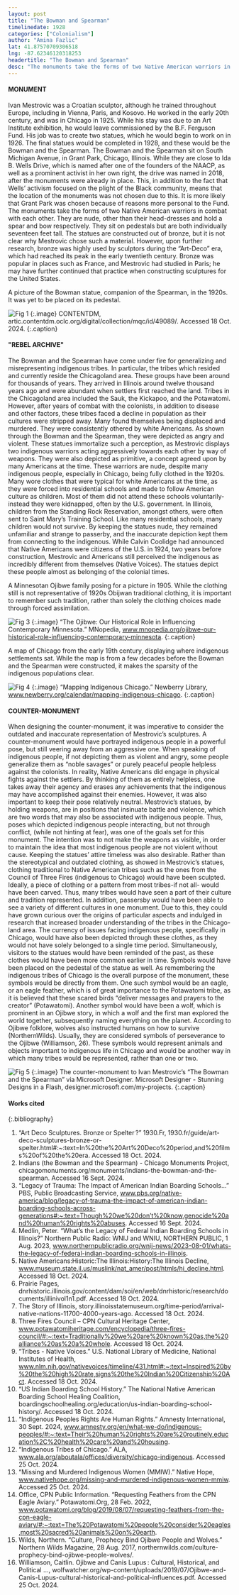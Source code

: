```yaml
---
layout: post
title: "The Bowman and Spearman"
timelinedate: 1928
categories: ["Colonialism"]
author: "Amina Fazlic"
lat: 41.87570709306518
lng: -87.62346120318253
headertitle: "The Bowman and Spearman"
desc: "The monuments take the forms of two Native American warriors in combat with each other. They are nude, other than their head-dresses and hold a spear and bow respectively. They sit on pedestals but are both individually seventeen feet tall."
---
```


#### MONUMENT
Ivan Mestrovic was a Croatian sculptor, although he trained throughout Europe, including in Vienna, Paris, and Kosovo. He worked in the early 20th century, and was in Chicago in 1925. While his stay was due to an Art Institute exhibition, he would leave commissioned by the B.F. Ferguson Fund. His job was to create two statues, which he would begin to work on in 1926. The final statues would be completed in 1928, and these would be the Bowman and the Spearman. The Bowman and the Spearman sit on South Michigan Avenue, in Grant Park, Chicago, Illinois. While they are close to Ida B. Wells Drive, which is named after one of the founders of the NAACP, as well as a prominent activist in her own right, the drive was named in 2018, after the monuments were already in place. This, in addition to the fact that Wells’ activism focused on the plight of the Black community, means that the location of the monuments was not chosen due to this. It is more likely that Grant Park was chosen because of reasons more personal to the Fund. The monuments take the forms of two Native American warriors in combat with each other. They are nude, other than their head-dresses and hold a spear and bow respectively. They sit on pedestals but are both individually seventeen feet tall. The statues are constructed out of bronze, but it is not clear why Mestrovic chose such a material. However, upon further research, bronze was highly used by sculptors during the “Art-Deco” era, which had reached its peak in the early twentieth century. Bronze was popular in places such as France, and Mestrovic had studied in Paris; he may have further continued that practice when constructing sculptures for the United States.

A picture of the Bowman statue, companion of the Spearman, in the 1920s. It was yet to be placed on its pedestal.

![Fig 1](images/bowman1.jpg)
{:.image}
CONTENTDM, artic.contentdm.oclc.org/digital/collection/mqc/id/49089/. Accessed 18 Oct. 2024. 
{:.caption}

#### "REBEL ARCHIVE"
The Bowman and the Spearman have come under fire for generalizing and misrepresenting indigenous tribes. In particular, the tribes which resided and currently reside the Chicagoland area. These groups have been around for thousands of years. They arrived in Illinois around twelve thousand years ago and were abundant when settlers first reached the land. Tribes in the Chicagoland area included the Sauk, the Kickapoo, and the Potawatomi. However, after years of combat with the colonists, in addition to disease and other factors, these tribes faced a decline in population as their cultures were stripped away. Many found themselves being displaced and murdered. They were consistently othered by white Americans. As shown through the Bowman and the Spearman, they were depicted as angry and violent. These statues immortalize such a perception, as Mestrovic displays two indigenous warriors acting aggressively towards each other by way of weapons. They were also depicted as primitive, a concept agreed upon by many Americans at the time. These warriors are nude, despite many indigenous people, especially in Chicago, being fully clothed in the 1920s. Many wore clothes that were typical for white Americans at the time, as they were forced into residential schools and made to follow American culture as children. Most of them did not attend these schools voluntarily- instead they were kidnapped, often by the U.S. government. In Illinois, children from the Standing Rock Reservation, amongst others, were often sent to Saint Mary’s Training School. Like many residential schools, many children would not survive. By keeping the statues nude, they remained unfamiliar and strange to passerby, and the inaccurate depiction kept them from connecting to the indigenous. While Calvin Coolidge had announced that Native Americans were citizens of the U.S. in 1924, two years before construction, Mestrovic and Americans still perceived the indigenous as incredibly different from themselves (Native Voices). The statues depict these people almost as belonging of the colonial times. 

A Minnesotan Ojibwe family posing for a picture in 1905. While the clothing still is not representative  of 1920s Obijwan traditional clothing, it is important to remember such tradition, rather than solely the clothing choices made through forced assimilation. 

![Fig 3](images/bowman3.jpg)
{:.image}
“The Ojibwe: Our Historical Role in Influencing Contemporary Minnesota.” MNopedia, www.mnopedia.org/ojibwe-our-historical-role-influencing-contemporary-minnesota.
{:.caption}

A map of Chicago from the early 19th century, displaying where indigenous settlements sat. While the map is from a few decades before the Bowman and the Spearman were constructed, it makes the sparsity of the indigenous populations clear.

![Fig 4](images/bowman4.jpg)
{:.image}
“Mapping Indigenous Chicago.” Newberry Library, www.newberry.org/calendar/mapping-indigenous-chicago.
{:.caption}

#### COUNTER-MONUMENT
When designing the counter-monument, it was imperative to consider the outdated and inaccurate representation of Mestrovic’s sculptures. A counter-monument would have portrayed indigenous people in a powerful pose, but still veering away from an aggressive one. When speaking of indigenous people, if not depicting them as violent and angry, some people generalize them as “noble savages” or purely peaceful people helpless against the colonists. In reality, Native Americans did engage in physical fights against the settlers. By thinking of them as entirely helpless, one takes away their agency and erases any achievements that the indigenous may have accomplished against their enemies. However, it was also important to keep their pose relatively neutral. Mestrovic’s statues, by holding weapons, are in positions that insinuate battle and violence, which are two words that may also be associated with indigenous people. Thus, poses which depicted indigenous people interacting, but not through conflict, (while not hinting at fear), was one of the goals set for this monument. The intention was to not make the weapons as visible, in order to maintain the idea that most  indigenous people are not violent without cause. Keeping the statues’ attire timeless was also desirable. Rather than the stereotypical and outdated clothing, as showed in Mestrovic’s statues, clothing traditional to Native American tribes such as the ones from the Council of Three Fires (indigenous to Chicago) would have been sculpted. Ideally, a piece of clothing or a pattern from most tribes-if not all- would have been carved. Thus, many tribes would have seen a part of their culture and tradition represented. In addition, passersby would have been able to see a variety of different cultures in one monument. Due to this, they could have grown curious over the origins of particular aspects and indulged in research that increased broader understanding of the tribes in the Chicago-land area. The currency of issues facing indigenous people, specifically in Chicago, would have also been depicted through these clothes, as they would not have solely belonged to a single time period. Simultaneously, visitors to the statues would have been reminded of the past, as these clothes would have been more common earlier in time. Symbols would have been placed on the pedestal of the statue as well. As remembering the indigenous tribes of Chicago is the overall purpose of the monument, these symbols would be directly from them. One such symbol would be an eagle, or an eagle feather, which is of great importance to the Potawatomi tribe, as it is believed that these scared birds “deliver messages and prayers to the creator” (Potawatomi).  Another symbol would have been a wolf, which is prominent in an Ojibwe story, in which a wolf and the first man explored the world together, subsequently naming everything on the planet. According to Ojibwe folklore, wolves also instructed humans on how to survive (NorthernWilds). Usually, they are considered symbols of perseverance to the Ojibwe (Williamson, 26). These symbols would represent animals and objects important to indigenous life in Chicago and would be another way in which many tribes would be represented, rather than one or two.

![Fig 5](images/bowman5.jpg)
{:.image}
The counter-monument to Ivan Mestrovic’s “The Bowman and the Spearman” via Microsoft Designer. Microsoft Designer - Stunning Designs in a Flash, designer.microsoft.com/my-projects.
{:.caption}

#### Works cited
{:.bibliography}
1. “Art Deco Sculptures. Bronze or Spelter ?” 1930.Fr, 1930.fr/guide/art-deco-sculptures-bronze-or-spelter.html#:~:text=In%20the%20Art%20Deco%20period,and%20films%20of%20the%20era. Accessed 18 Oct. 2024. 
2. Indians (the Bowman and the Spearman) - Chicago Monuments Project, chicagomonuments.org/monuments/indians-the-bowman-and-the-spearman. Accessed 16 Sept. 2024. 
3. “Legacy of Trauma: The Impact of American Indian Boarding Schools...” PBS, Public Broadcasting Service, www.pbs.org/native-america/blog/legacy-of-trauma-the-impact-of-american-indian-boarding-schools-across-generations#:~:text=Though%20we%20don’t%20know,genocide%20and%20human%20rights%20abuses. Accessed 16 Sept. 2024. 
4. Medlin, Peter. “What’s the Legacy of Federal Indian Boarding Schools in Illinois?” Northern Public Radio: WNIJ and WNIU, NORTHERN PUBLIC, 1 Aug. 2023, www.northernpublicradio.org/wnij-news/2023-08-01/whats-the-legacy-of-federal-indian-boarding-schools-in-illinois. 
5. Native Americans:Historic:The Illinois:History:The Illinois Decline, www.museum.state.il.us/muslink/nat_amer/post/htmls/hi_decline.html. Accessed 18 Oct. 2024. 
6. Prairie Pages, dnrhistoric.illinois.gov/content/dam/soi/en/web/dnrhistoric/research/documents/illinivol1n1.pdf. Accessed 18 Oct. 2024. 
7. The Story of Illinois, story.illinoisstatemuseum.org/time-period/arrival-native-nations-11700-4000-years-ago. Accessed 18 Oct. 2024. 
8. Three Fires Council – CPN Cultural Heritage Center, www.potawatomiheritage.com/encyclopedia/three-fires-council/#:~:text=Traditionally%20we%20are%20known%20as,the%20alliance%20as%20a%20whole. Accessed 18 Oct. 2024. 
9. “Tribes - Native Voices.” U.S. National Library of Medicine, National Institutes of Health, www.nlm.nih.gov/nativevoices/timeline/431.html#:~:text=Inspired%20by%20the%20high%20rate,signs%20the%20Indian%20Citizenship%20Act. Accessed 18 Oct. 2024. 
10. “US Indian Boarding School History.” The National Native American Boarding School Healing Coalition, boardingschoolhealing.org/education/us-indian-boarding-school-history/. Accessed 18 Oct. 2024.
11. “Indigenous Peoples Rights Are Human Rights.” Amnesty International, 30 Sept. 2024, www.amnesty.org/en/what-we-do/indigenous-peoples/#:~:text=Their%20human%20rights%20are%20routinely,education%2C%20health%20care%20and%20housing.
12. “Indigenous Tribes of Chicago.” ALA, www.ala.org/aboutala/offices/diversity/chicago-indigenous. Accessed 25 Oct. 2024.
13. “Missing and Murdered Indigenous Women (MMIW).” Native Hope, www.nativehope.org/missing-and-murdered-indigenous-women-mmiw. Accessed 25 Oct. 2024.
14. Office, CPN Public Information. “Requesting Feathers from the CPN Eagle Aviary.” Potawatomi.Org, 28 Feb. 2022, www.potawatomi.org/blog/2019/08/07/requesting-feathers-from-the-cpn-eagle-aviary/#:~:text=The%20Potawatomi%20people%20consider%20eagles,most%20sacred%20animals%20on%20earth.
15. Wilds, Northern. “Culture, Prophecy Bind Ojibwe People and Wolves.” Northern Wilds Magazine, 28 Aug. 2017, northernwilds.com/culture-prophecy-bind-ojibwe-people-wolves/.
16. Williamson, Caitlin. Ojibwe and Canis Lupus : Cultural, Historical, and Political ..., wolfwatcher.org/wp-content/uploads/2019/07/Ojibwe-and-Canis-Lupus-cultural-historical-and-political-influences.pdf. Accessed 25 Oct. 2024. 

